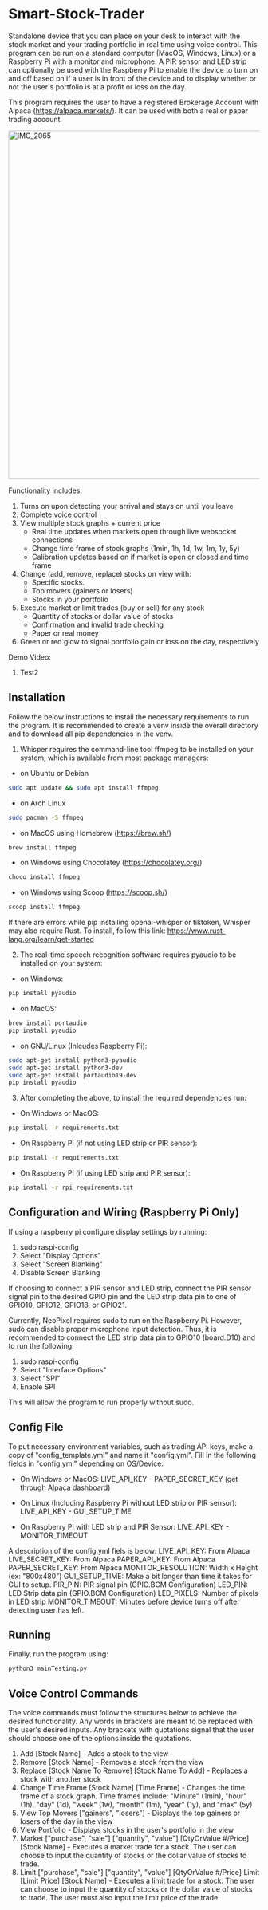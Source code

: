 # Smart-Stock-Trader
Standalone device that you can place on your desk to interact with the stock market and your trading portfolio in real time using voice control. This program can be run on a standard computer (MacOS, Windows, Linux) or a Raspberry Pi with a monitor and microphone. A PIR sensor and LED strip can optionally be used with the Raspberry Pi to enable the device to turn on and off based on if a user is in front of the device and to display whether or not the user's portfolio is at a profit or loss on the day. 

This program requires the user to have a registered Brokerage Account with Alpaca (https://alpaca.markets/). It can be used with both a real or paper trading account.

<img width=700 alt="IMG_2065" src="https://github.com/AdamEbrahim/Smart-Stock-Trader/assets/110650531/8f93b03c-5569-42f6-bade-953c73c827ce">

Functionality includes:
1. Turns on upon detecting your arrival and stays on until you leave
2. Complete voice control
3. View multiple stock graphs + current price
    - Real time updates when markets open through live websocket connections
    - Change time frame of stock graphs (1min, 1h, 1d, 1w, 1m, 1y, 5y)
    - Calibration updates based on if market is open or closed and time frame
4. Change (add, remove, replace) stocks on view with:
    - Specific stocks.
    - Top movers (gainers or losers)
    - Stocks in your portfolio
5. Execute market or limit trades (buy or sell) for any stock
    - Quantity of stocks or dollar value of stocks
    - Confirmation and invalid trade checking
    - Paper or real money
6. Green or red glow to signal portfolio gain or loss on the day, respectively


Demo Video:
1. Test2


## Installation
Follow the below instructions to install the necessary requirements to run the program. It is recommended to create a venv inside the overall directory and to download all pip dependencies in the venv. 

1. Whisper requires the command-line tool ffmpeg to be installed on your system, which is available from most package managers:

- on Ubuntu or Debian

```bash
sudo apt update && sudo apt install ffmpeg
```

- on Arch Linux

```bash
sudo pacman -S ffmpeg
```

- on MacOS using Homebrew (https://brew.sh/)

```bash
brew install ffmpeg
```

- on Windows using Chocolatey (https://chocolatey.org/)

```bash
choco install ffmpeg
```

- on Windows using Scoop (https://scoop.sh/)

```bash
scoop install ffmpeg
```


If there are errors while pip installing openai-whisper or tiktoken, Whisper may also require Rust. To install, follow this link: https://www.rust-lang.org/learn/get-started


2. The real-time speech recognition software requires pyaudio to be installed on your system:

- on Windows:

```bash
pip install pyaudio
```

- on MacOS:

```bash
brew install portaudio
pip install pyaudio
```

- on GNU/Linux (Inlcudes Raspberry Pi):

```bash
sudo apt-get install python3-pyaudio
sudo apt-get install python3-dev
sudo apt-get install portaudio19-dev
pip install pyaudio
```


3. After completing the above, to install the required dependencies run: 

- On Windows or MacOS:
```bash
pip install -r requirements.txt
```

- On Raspberry Pi (if not using LED strip or PIR sensor):
```bash
pip install -r requirements.txt
```

- On Raspberry Pi (if using LED strip and PIR sensor):
```bash
pip install -r rpi_requirements.txt
```

## Configuration and Wiring (Raspberry Pi Only)
If using a raspberry pi configure display settings by running:

1. sudo raspi-config
2. Select "Display Options"
3. Select "Screen Blanking"
4. Disable Screen Blanking

If choosing to connect a PIR sensor and LED strip, connect the PIR sensor signal pin to the desired GPIO pin and the LED strip data pin to one of GPIO10, GPIO12, GPIO18, or GPIO21.

Currently, NeoPixel requires sudo to run on the Raspberry Pi. However, sudo can disable proper microphone input detection. Thus, it is recommended to connect the LED strip data pin to GPIO10 (board.D10) and to run the following:

1. sudo raspi-config
2. Select "Interface Options"
3. Select "SPI"
4. Enable SPI

This will allow the program to run properly without sudo.

## Config File
To put necessary environment variables, such as trading API keys, make a copy of "config_template.yml" and name it "config.yml". Fill in the following fields in "config.yml" depending on OS/Device:

- On Windows or MacOS:
LIVE_API_KEY - PAPER_SECRET_KEY (get through Alpaca dashboard)

- On Linux (Including Raspberry Pi without LED strip or PIR sensor):
LIVE_API_KEY - GUI_SETUP_TIME

- On Raspberry Pi with LED strip and PIR Sensor:
LIVE_API_KEY - MONITOR_TIMEOUT

A description of the config.yml fiels is below:
LIVE_API_KEY: From Alpaca
LIVE_SECRET_KEY: From Alpaca
PAPER_API_KEY: From Alpaca
PAPER_SECRET_KEY: From Alpaca
MONITOR_RESOLUTION: Width x Height (ex: "800x480")
GUI_SETUP_TIME: Make a bit longer than time it takes for GUI to setup.
PIR_PIN: PIR signal pin (GPIO.BCM Configuration)
LED_PIN: LED Strip data pin (GPIO.BCM Configuration)
LED_PIXELS: Number of pixels in LED strip
MONITOR_TIMEOUT: Minutes before device turns off after detecting user has left.

## Running
Finally, run the program using:

```bash
python3 mainTesting.py
```

## Voice Control Commands
The voice commands must follow the structures below to achieve the desired functionality. Any words in brackets are meant to be replaced with the user's desired inputs. Any brackets with quotations signal that the user should choose one of the options inside the quotations.

1. Add [Stock Name] - Adds a stock to the view
2. Remove [Stock Name] - Removes a stock from the view
3. Replace [Stock Name To Remove] [Stock Name To Add] - Replaces a stock with another stock
4. Change Time Frame [Stock Name] [Time Frame] - Changes the time frame of a stock graph. Time frames include: "Minute" (1min), "hour" (1h), "day" (1d), "week" (1w), "month" (1m), "year" (1y), and "max" (5y)
5. View Top Movers ["gainers", "losers"] - Displays the top gainers or losers of the day in the view
6. View Portfolio - Displays stocks in the user's portfolio in the view
7. Market ["purchase", "sale"] ["quantity", "value"] [QtyOrValue #/Price] [Stock Name] - Executes a market trade for a stock. The user can choose to input the quantity of stocks or the dollar value of stocks to trade. 
8. Limit ["purchase", "sale"] ["quantity", "value"] [QtyOrValue #/Price] Limit [Limit Price] [Stock Name] - Executes a limit trade for a stock. The user can choose to input the quantity of stocks or the dollar value of stocks to trade. The user must also input the limit price of the trade.
